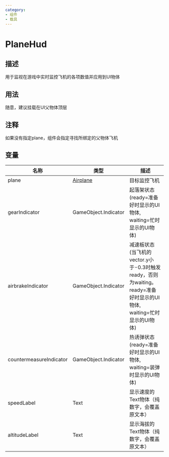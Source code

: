 ```yaml
---
category: 
- 组件
- 载具
---
```

# PlaneHud
## 描述

用于监视在游戏中实时监控飞机的各项数值并应用到UI物体

## 用法

随意，建议挂载在UI父物体顶层

## 注释

如果没有指定plane，组件会指定寻找所绑定的父物体飞机

## 变量
| 名称 | 类型 | 描述 |
| ----------- | ----------- | ----------- |
| plane | [Airplane](./Airplane.md) | 目标监控飞机 |  
| gearIndicator | GameObject.Indicator | 起落架状态(ready=准备好时显示的UI物体, waiting=忙时显示的UI物体) |  
| airbrakeIndicator | GameObject.Indicator | 减速板状态(当飞机的vector.y小于-0.3时触发ready，否则为waiting。ready=准备好时显示的UI物体, waiting=忙时显示的UI物体) |  
| countermeasureIndicator | GameObject.Indicator | 热诱弹状态(ready=准备好时显示的UI物体, waiting=装弹时显示的UI物体) |  
| speedLabel | Text | 显示速度的Text物体（纯数字，会覆盖原文本） |  
| altitudeLabel | Text | 显示海拔的Text物体（纯数字，会覆盖原文本） |  
